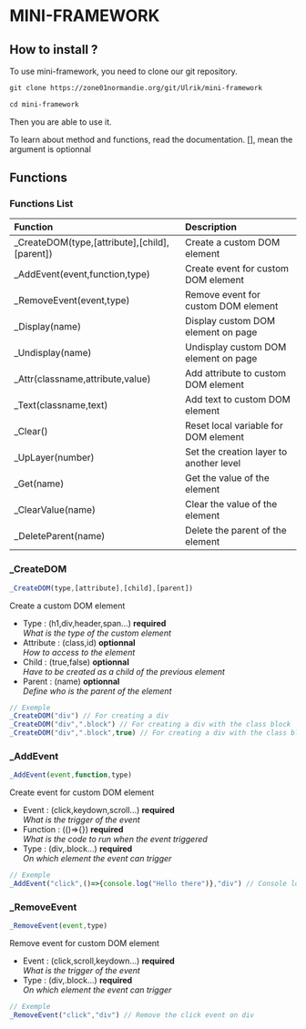 # MINI-FRAMEWORK

## How to install ?

To use mini-framework, you need to clone our git repository.

```txt
git clone https://zone01normandie.org/git/Ulrik/mini-framework

cd mini-framework
```

Then you are able to use it.

To learn about method and functions, read the documentation.
[], mean the argument is optionnal

## Functions

### Functions List

| Function                               | Description                          |
| :--------                              | :-------                             |
|_CreateDOM(type,[attribute],[child],[parent])|Create a custom DOM element| 
|_AddEvent(event,function,type)|Create event for custom DOM element|
|_RemoveEvent(event,type)|Remove event for custom DOM element|
|_Display(name)|Display custom DOM element on page|
|_Undisplay(name)|Undisplay custom DOM element on page|
|_Attr(classname,attribute,value)|Add attribute to custom DOM element|
|_Text(classname,text)|Add text to custom DOM element|
|_Clear()|Reset local variable for DOM element| 
|_UpLayer(number)|Set the creation layer to another level|
|_Get(name)|Get the value of the element|
|_ClearValue(name)|Clear the value of the element|
|_DeleteParent(name)|Delete the parent of the element|


### _CreateDOM
```js
_CreateDOM(type,[attribute],[child],[parent])
```
Create a custom DOM element
* Type : (h1,div,header,span...) **required**<br />
*What is the type of the custom element*
* Attribute : (class,id) **optionnal**<br />
*How to access to the element*
* Child : (true,false) **optionnal**<br />
*Have to be created as a child of the previous element*
* Parent : (name) **optionnal**<br />
*Define who is the parent of the element*
```js
// Exemple
_CreateDOM("div") // For creating a div
_CreateDOM("div",".block") // For creating a div with the class block
_CreateDOM("div",".block",true) // For creating a div with the class block and is a child of previous element
```
### _AddEvent
```js
_AddEvent(event,function,type)
```
Create event for custom DOM element
* Event : (click,keydown,scroll...) **required**<br />
*What is the trigger of the event*
* Function : (()=>{}) **required** <br />
*What is the code to run when the event triggered*
* Type : (div,.block...) **required**<br />
*On which element the event can trigger*
```js
// Exemple
_AddEvent("click",()=>{console.log("Hello there")},"div") // Console log hello there when a user click on div
```
### _RemoveEvent
```js
_RemoveEvent(event,type)
```
Remove event for custom DOM element
* Event : (click,scroll,keydown...) **required** <br />
*What is the trigger of the event*
* Type : (div,.block...) **required** <br />
*On which element the event can trigger*
```js
// Exemple
_RemoveEvent("click","div") // Remove the click event on div
```

